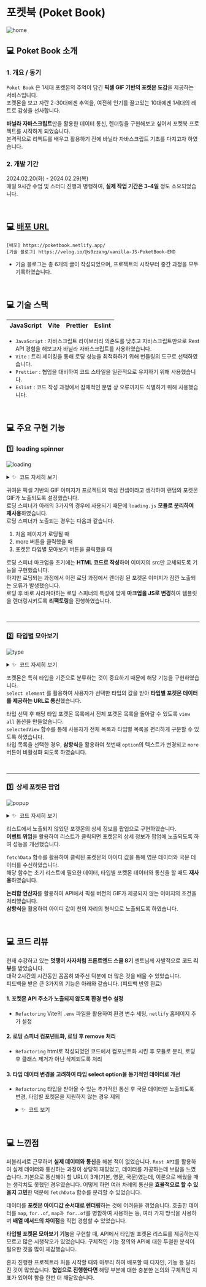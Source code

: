 # 포켓북 (Poket Book)

![home](https://github.com/s0zzang/PokeBook/assets/109408216/c7941a58-81f4-4ca1-b7e9-14ba79f0edc7)

## 💻 Poket Book 소개

### 1. 개요 / 동기

`Poket Book` 은 1세대 포켓몬의 추억이 담긴 **픽셀 GIF 기반의 포켓몬 도감**을 제공하는 서비스입니다. <br>
포켓몬을 보고 자란 2-30대에겐 추억을, 여전히 인기를 끌고있는 10대에겐 1세대의 레트로 감성을 선사합니다. <br>

**바닐라 자바스크립트**만을 활용한 데이터 통신, 렌더링을 구현해보고 싶어서 포켓북 프로젝트를 시작하게 되었습니다. <br>
본격적으로 리액트를 배우고 활용하기 전에 바닐라 자바스크립트 기초를 다지고자 하였습니다.

### 2. 개발 기간

2024.02.20(화) - 2024.02.29(목)<br>
매일 9시간 수업 및 스터디 진행과 병행하여, **실제 작업 기간은 3-4일** 정도 소요되었습니다.

<br>

## 💻 [배포 URL](https://poketbook.netlify.app/)

```
[배포] https://poketbook.netlify.app/
[기술 블로그] https://velog.io/@s0zzang/vanilla-JS-PoketBook-END
```

- 기술 블로그는 총 6개의 글이 작성되었으며, 프로젝트의 시작부터 중간 과정을 모두 기록하였습니다.

<br>

## 💻 기술 스택

| JavaScript | Vite | Prettier | Eslint |
| :--------: | :--: | :------: | :----: |

- `JavaScript` : 자바스크립트 라이브러리 의존도를 낮추고 자바스크립트만으로 Rest API 경험을 해보고자 바닐라 자바스크립트를 사용하였습니다.
- `Vite` : 트리 세이킹을 통해 로딩 성능을 최적화하기 위해 번들링의 도구로 선택하였습니다.
- `Prettier` : 협업을 대비하여 코드 스타일을 일관적으로 유지하기 위해 사용했습니다.
- `Eslint` : 코드 작성 과정에서 잠재적인 문법 상 오류까지도 식별하기 위해 사용했습니다.

<br>

## 💻 주요 구현 기능

### 1️⃣ &nbsp;loading spinner

![loading](https://github.com/s0zzang/PokeBook/assets/109408216/f6d61042-df79-48b9-aa4a-eceb24301e63)

<details>
<summary>✨ &nbsp;코드 자세히 보기</summary>

```js
const $container = document.querySelector('#container');
export async function showLoading(time) {
  const randomImgSrc = `https://raw.githubusercontent.com/PokeAPI/sprites/master/sprites/pokemon/other/showdown/${Math.floor(Math.random() * 251 + 1)}.gif`;
  const template = `<div class="loading">
      <img src="${randomImgSrc}" alt="랜덤 포켓몬" />
      <p>
        로딩중
        <span>.</span>
        <span>.</span>
        <span>.</span>
      </p>
    </div>
  `;
  $container.insertAdjacentHTML('beforeend', template);

  const tl = gsap.timeline();
  tl.to('.loading span', { display: 'inline-block', stagger: 0.3 })
    .to('.loading span', { display: 'none', stagger: 0.3 }, '-=0.1')
    .to('.loading span', { display: 'inline-block', stagger: 0.3 })
    .to('.loading span', { display: 'none', stagger: 0.3 }, '-=0.1');

  await delay(time);
  document.querySelector('.loading').remove();
}
```

</details>

귀여운 픽셀 기반의 GIF 이미지가 프로젝트의 핵심 컨셉이라고 생각하여 랜덤의 포켓몬 GIF가 노출되도록 설정했습니다. <br>
로딩 스피너가 아래의 3가지의 경우에 사용되기 때문에 `loading.js` **모듈로 분리하여 재사용**하였습니다. <br>
로딩 스피너가 노출되는 경우는 다음과 같습니다.

1. 처음 페이지가 로딩될 때
2. more 버튼을 클릭했을 때
3. 포켓몬 타입별 모아보기 버튼을 클릭했을 때

로딩 스피너 마크업을 초기에는 **HTML 코드로 작성**하여 이미지의 src만 교체되도록 기능을 구현했습니다. <br>
하지만 로딩되는 과정에서 이전 로딩 과정에서 렌더링 된 포켓몬 이미지가 잠깐 노출되는 오류가 발생했습니다. <br>
로딩 후 바로 사라져야하는 로딩 스피너의 특성에 맞게 **마크업을 JS로 변경**하여 템플릿을 렌더링시키도록 **리팩토링**을 진행하였습니다.

<br>

<hr>

### 2️⃣ &nbsp;타입별 모아보기

![type](https://github.com/s0zzang/PokeBook/assets/109408216/a70fcffd-16cc-4ece-8fea-e0811736e09a)

<details>
<summary>✨ &nbsp;코드 자세히 보기</summary>

```js
const handleSelect = async (e) => {
  const selected = e.target.value;
  if (selected === 'all') return selectedView(e.target, true);

  selectedView(e.target, false);
  const response = await fetch(`${VITE_END_POINT_TYPE}/${selected}`);
  if (!response.ok) throw new Error(`타입별 데이터 통신에 실패했습니다.`);
  const data = await response.json();
  const datas = await Promise.all(
    data.pokemon.map((pokemon) => fetchData(pokemon.pokemon.url))
  );
  for (const data of datas) {
    const { dataEn, dataKo } = data;
    renderPoketCard(dataEn, dataKo);
  }
};

function selectedView(target, isViewAll) {
  const $optionViewAll = target.children[0];
  $cardInner.textContent = '';
  showLoading(3000);

  $optionViewAll.textContent = isViewAll ? 'type' : '전체';
  $moreBtn.style.display = isViewAll ? 'block' : 'none';
  isViewAll && renderPoketList(VITE_END_POINT_POKEMON);
}
```

</details>

포켓몬은 특히 타입을 기준으로 분류하는 것이 중요하기 때문에 해당 기능을 구현하였습니다. <br>
`select element` 를 활용하여 사용자가 선택한 타입의 값을 받아 **타입별 포켓몬 데이터를 제공하는 URL로 통신**했습니다. <br>

타입 선택 후 해당 타입 포켓몬 목록에서 전체 포켓몬 목록을 돌아갈 수 있도록 `view all` 옵션을 만들었습니다. <br>
`selectedView` 함수를 통해 사용자가 전체 목록과 타입별 목록을 편리하게 구분할 수 있도록 하였습니다. <br>
타입 목록을 선택한 경우, **삼항식**을 활용하여 첫번째 `option`의 텍스트가 변경되고 `more` 버튼이 비활성화 되도록 하였습니다.

<br>

<hr>

### 3️⃣&nbsp; 상세 포켓몬 팝업

![popup](https://github.com/s0zzang/PokeBook/assets/109408216/3b719826-7c77-4f9d-b53f-a338a02b7730)

<details>
<summary>✨ &nbsp;코드 자세히 보기</summary>

```js
const handleCardClick = (e) => {
  const target = e.target.closest('.poket-card');
  if (!target) return;
  const idx = target.dataset.index;

  $popupWrap.classList.add('is-active');
  renderPoketDetail(idx);
};

async function renderPoketDetail(idx) {
  const { dataEn, dataKo } = await fetchData(
    `${VITE_END_POINT_POKEMON}/${idx}`
  );
  $popupWrap.textContent = '';
  $popupWrap.insertAdjacentHTML('beforeend', createPoketDetail(dataEn, dataKo));
}

function createPoketDetail(
  { id, height, weight, sprites },
  { name, genera, flavor }
) {
  const img =
    sprites.other.showdown['front_default'] ||
    sprites.other['official-artwork']['front_default'];
  const modifyIdDigit =
    id < 10 ? `000${id}` : id < 100 ? `00${id}` : id < 1000 ? `0${id}` : id;
  return `
    <div class="popup" data-id="${id}">
      <h3 class="name"><span>#${modifyIdDigit}</span> ${name}</h3>
      <div class="info">
        ${genera ? `<p class="kind"><span>분류</span> ${genera}</p>` : ''}
        <p class="height"><span>키</span> ${Math.round(height * 10) / 100}m</p>
        <p class="weight"><span>무게</span> ${Math.round(weight * 10) / 100}kg</p>
      </div>
      <p class="desc">${flavor}</p>
      <img src="${img}" alt="${name}"/>
      <button type="button" class="btn popup-close"><span>닫기</span></button>
      <div class="pagination">
        <button type="button" class="btn btn-prev"><span>이전으로</span></button>
        <button type="button" class="btn btn-next"><span>다음으로</span></button>
      </div>
    </div>
  `;
}
```

</details>

리스트에서 노출되지 않았던 포켓몬의 상세 정보를 팝업으로 구현하였습니다. <br>
**이벤트 위임**을 활용하여 리스트가 클릭되면 포켓몬의 상세 정보가 팝업에 노출되도록 하여 성능을 개선했습니다.<br>

`fetchData` 함수를 활용하여 클릭된 포켓몬의 아이디 값을 통해 영문 데이터와 국문 데이터를 수신하였습니다. <br>
해당 함수는 초기 리스트에 필요한 데이터, 타입별 포켓몬 데이터와 통신을 할 때도 **재사용**하였습니다.

**논리합 연산자**를 활용하여 API에서 픽셀 버전의 GIF가 제공되지 않는 이미지의 조건을 처리했습니다. <br>
**삼항식**을 활용하여 아이디 값이 천의 자리의 형식으로 노출되도록 하였습니다.

<br>

## 💻 코드 리뷰

현재 수강하고 있는 **멋쟁이 사자처럼 프론트엔드 스쿨 8기** 멘토님께 자발적으로 **코드 리뷰**를 받았습니다. <br>
대략 2시간의 시간동안 꼼꼼히 봐주신 덕분에 더 많은 것을 배울 수 있었습니다. <br>
피드백을 받은 큰 3가지의 기능은 아래와 같습니다. (피드백 반영 완료)

#### 1. 포켓몬 API 주소가 노출되지 않도록 **환경 변수** 설정

- `Refactoring` Vite의 `.env` 파일을 활용하여 환경 변수 세팅, `netlify` 홈페이지 추가 설정

#### 2. 로딩 스피너 컴포넌트화, 로딩 후 remove 처리

- `Refactoring` html로 작성되었던 코드에서 컴포넌트화 시킨 후 모듈로 분리, 로딩 후 클래스 제거가 아닌 삭제되도록 처리

#### 3. 타입 데이터 변경을 고려하여 타입 select option을 동기적인 데이터로 개선

- `Refactoring` 타입을 받아올 수 있는 추가적인 통신 후 국문 데이터만 노출되도록 변경, 타입별 포켓몬을 지원하지 않는 경우 제외
  <details>
  <summary>✨ &nbsp;코드 보기</summary>

  ```js
  const fetchPoketType = async () => {
    const response = await fetch(`${VITE_END_POINT_TYPE}`);
    if (!response.ok) throw new Error(`타입별 데이터 통신에 실패했습니다.`);
    const data = await response.json();
    const typePromises = data.results.map((type) =>
      fetch(type.url).then((response) => response.json())
    );
    const types = await Promise.all(typePromises);
    renderType(types);
  };

  function renderType(types) {
    const template = types.map(
      (item) =>
        `<option value="${item.id}">${item.names.find((arr) => arr.language.name === 'ko').name}</option>`
    );
    $typeSelect.insertAdjacentHTML('beforeend', template);

    deleteUnusedType();
  }

  function deleteUnusedType() {
    const options = $typeSelect.querySelectorAll('option');
    for (let option of options) {
      if (option.textContent === '???' || option.textContent === '다크')
        option.remove();
    }
  }
  ```

  </details>

<br>

## 💻 느낀점

퍼블리셔로 근무하며 **실제 데이터와 통신**을 해본 적이 없었습니다. `Rest API`를 활용하여 실제 데이터와 통신하는 과정이 상당히 재밌었고, 데이터를 가공하는데 보람을 느꼈습니다.
기본으로 통신해야 할 URL이 3개(기본, 영문, 국문)였는데, 이론으로 배웠을 때는 생각치도 못했던 경우였습니다. 어떻게 하면 여러 차례의 통신을 **효율적으로 할 수 있을지 고민**한 덕분에 `fetchData` 함수를 분리할 수 있었습니다.

데이터를 **포켓몬 아이디값 순서대로 렌더링**하는 것에 어려움을 겪었습니다. 호출한 데이터를 `map`, `for..of`, `map과 for..of`를 병합하여 사용하는 등, 여러 가지 방식을 사용하며 **배열 메서드의 차이점**을 직접 경험할 수 있었습니다.

**타입별 포켓몬 모아보기 기능**을 구현할 때, API에서 타입별 포켓몬 리스트를 제공하는지 모르고 많은 시행착오가 있었습니다. 구체적인 기능 정의와 API에 대한 투철한 분석이 필요한 것을 많이 체감했습니다.

혼자 진행한 프로젝트라 처음 시작할 때와 마무리 하여 배포할 때 디자인, 기능 등 달라진 것이 많았습니다. **협업으로 진행한다면** 해당 부분에 대한 충분한 논의와 구체적인 지표가 있어야 함을 한번 더 깨달았습니다.
